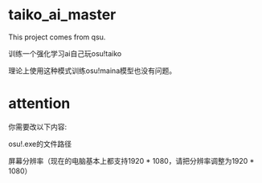 # taiko_ai_master
This project comes from qsu.

训练一个强化学习ai自己玩osu!taiko

理论上使用这种模式训练osu!maina模型也没有问题。

# attention
你需要改以下内容:

osu!.exe的文件路径

屏幕分辨率（现在的电脑基本上都支持1920 * 1080，请把分辨率调整为1920 * 1080）

